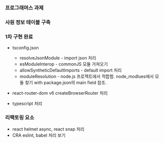 ### 프로그래머스 과제
### 사원 정보 테이블 구축


### 1차 구현 완료
+ tsconfig.json
  + resolveJsonModule - import json 처리
  + esModuleInterop - commonJS 모듈 가져오기
  + allowSyntheticDefaultImports - default import 처리
  + moduleResolution - node.js 프로젝트에서 적합함. node_modlues에서 모듈 찾기 with package.json의 main field 참조.

+ react-router-dom v6 createBrowserRouter 처리

+ typescript 처리

### 리팩토링 요소
+ react helmet async, react snap 처리
+ CRA eslint, babel 처리 보기
